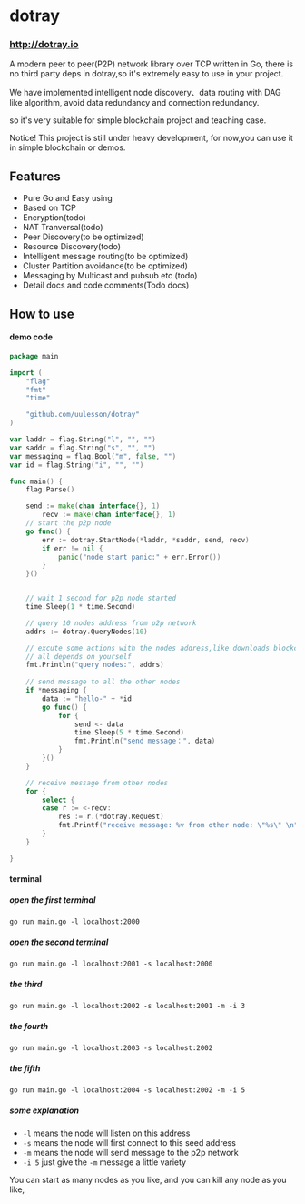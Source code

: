# dotray
### http://dotray.io
A modern peer to peer(P2P) network library over TCP written in Go, there is no third party deps in dotray,so it's extremely easy to use in your project.

We have implemented  intelligent node discovery、data routing with DAG like algorithm, avoid data redundancy and connection redundancy.

so it's very suitable for simple blockchain project and teaching case.

Notice! This project is still under heavy development, for now,you can use it in simple blockchain or demos.

## Features
- Pure Go and Easy using
- Based on TCP
- Encryption(todo)
- NAT Tranversal(todo)
- Peer Discovery(to be optimized)
- Resource Discovery(todo)
- Intelligent message routing(to be optimized)
- Cluster Partition avoidance(to be optimized)
- Messaging by Multicast and pubsub etc  (todo)
- Detail docs and code comments(Todo docs)

## How to use
#### demo code
```go
package main

import (
	"flag"
	"fmt"
	"time"

	"github.com/uulesson/dotray"
)

var laddr = flag.String("l", "", "")
var saddr = flag.String("s", "", "")
var messaging = flag.Bool("m", false, "")
var id = flag.String("i", "", "")

func main() {
	flag.Parse()

	send := make(chan interface{}, 1)
        recv := make(chan interface{}, 1)
    // start the p2p node
	go func() {
		err := dotray.StartNode(*laddr, *saddr, send, recv)
		if err != nil {
			panic("node start panic:" + err.Error())
		}
	}()


	// wait 1 second for p2p node started
	time.Sleep(1 * time.Second)

	// query 10 nodes address from p2p network
	addrs := dotray.QueryNodes(10)

    // excute some actions with the nodes address,like downloads blockchain from these nodes
    // all depends on yourself
    fmt.Println("query nodes:", addrs)
    
    // send message to all the other nodes
	if *messaging {
		data := "hello-" + *id
		go func() {
			for {
				send <- data
				time.Sleep(5 * time.Second)
				fmt.Println("send message：", data)
			}
		}()
	}

    // receive message from other nodes
	for {
		select {
		case r := <-recv:
			res := r.(*dotray.Request)
			fmt.Printf("receive message: %v from other node: \"%s\" \n", res.Data, res.From)
		}
	}

}
```

#### terminal
##### open the first terminal
```
go run main.go -l localhost:2000
```

##### open the second terminal
```
go run main.go -l localhost:2001 -s localhost:2000 
``` 

##### the third
```
go run main.go -l localhost:2002 -s localhost:2001 -m -i 3
```

##### the fourth
```
go run main.go -l localhost:2003 -s localhost:2002
```

##### the fifth
```
go run main.go -l localhost:2004 -s localhost:2002 -m -i 5
```

##### some explanation
- `-l` means the node will listen on this address
- `-s` means the node will first connect to this seed address
- `-m` means the node will send message to the p2p network
- `-i 5` just give the `-m` message a little variety

You can start as many nodes as you like, and you can kill any node as you like,